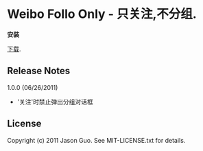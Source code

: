 Weibo Follo Only - 只关注,不分组.
========================================

__安装__

[下载](https://github.com/downloads/jsonvi/weibo_follow_only/weibo_follow_only.crx).

Release Notes
-------------

1.0.0 (06/26/2011)

 - '关注'时禁止弹出分组对话框

License
-------
Copyright (c) 2011 Jason Guo. See MIT-LICENSE.txt for details.

